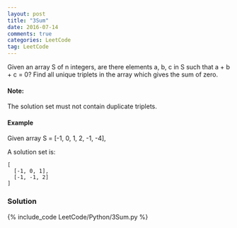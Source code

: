 ```yaml
---
layout: post
title: "3Sum"
date: 2016-07-14
comments: true
categories: LeetCode
tag: LeetCode
---
```



Given an array S of n integers, are there elements a, b, c in S such that a + b + c = 0? Find all unique triplets in the array which gives the sum of zero.

#### Note: 
The solution set must not contain duplicate triplets.

#### Example
Given array S = [-1, 0, 1, 2, -1, -4],

A solution set is:
```
[
  [-1, 0, 1],
  [-1, -1, 2]
]
```

<!--more-->
### Solution
{% include_code LeetCode/Python/3Sum.py %}
